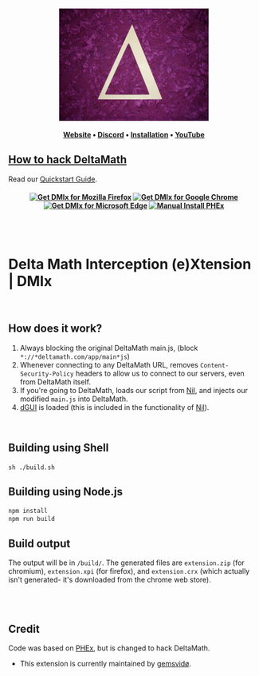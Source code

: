 <h1 align="center">
	<a href="/README.md">
		<img align="center"
			width="300"
			alt="DeltaMath Hacking"
			src="https://raw.githubusercontent.com/DxltaMath/assets/master/profile/DxltaMath.jpg">
	</a>
</h1>


<p align="center">
	<strong>
		<a href="https://dxltamath.github.io/">Website</a>
		•
		<a href="https://dsc.gg/dxlta">Discord</a>
		•
		<a href="https://github.com/DxltaMath/DMIx/blob/master/.github/meta/QUICKSTART.md">Installation</a>
		•
		<a href="https://www.youtube.com/channel/UCpeKUQjK4mDtn_OUPfg5Uaw">YouTube</a>
	</strong>
</p>

## [How to hack DeltaMath](.github/meta/QUICKSTART.md)
Read our [Quickstart Guide](.github/meta/QUICKSTART.md).


<h4 align="center" id="Webstores">

<a href=""><img src="https://user-images.githubusercontent.com/585534/107280546-7b9b2a00-6a26-11eb-8f9f-f95932f4bfec.png" alt="Get DMIx for Mozilla Firefox"></a>
<a href="https://chrome.google.com/webstore/detail/delta-math-interception-e/lhhhbaakoallicbipmckclbigdlkdodh"><img src="https://user-images.githubusercontent.com/585534/107280622-91a8ea80-6a26-11eb-8d07-77c548b28665.png" alt="Get DMIx for Google Chrome"></img></a>
<a href=""><img src="https://user-images.githubusercontent.com/585534/107280673-a5ece780-6a26-11eb-9cc7-9fa9f9f81180.png" alt="Get DMIx for Microsoft Edge"></a>
<a href="/.github/meta/QUICKSTART.md"><img src="https://user-images.githubusercontent.com/69060894/184510500-c0c005f3-023a-4961-bfad-0d0faf055220.png" alt="Manual Install PHEx"></img></a>


</h4>
<br><br>

# Delta Math Interception (e)Xtension | DMIx



<br>


## How does it work?
1. Always blocking the original DeltaMath main.js, (block `*://*deltamath.com/app/main*js`)
2. Whenever connecting to any DeltaMath URL, removes `Content-Security-Policy` headers to allow us to connect to our servers, even from DeltaMath itself.
3. If you're going to DeltaMath, loads our script from [Nil](https://github.com/DxltaMath/public-Nil), and injects our modified `main.js` into DeltaMath.
4. [dGUI](https://github.com/DxltaMath/dGUI) is loaded (this is included in the functionality of [Nil](https://github.com/DxltaMath/public-Nil)).


<br>

## Building using Shell
```shell
sh ./build.sh
```

## Building using Node.js
```
npm install
npm run build
```

## Build output
The output will be in `/build/`. The generated files are `extension.zip` (for chromium), `extension.xpi` (for firefox), and `extension.crx` (which actually isn't generated- it's downloaded from the chrome web store).

<br><br>




## Credit
Code was based on [PHEx](https://github.com/ProdigyPNP/ProdigyMathGameHacking/tree/master/PHEx), but is changed to hack DeltaMath.
- This extension is currently maintained by [gemsvidø](https://github.com/afkvido).
